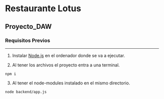 # Restaurante Lotus
## Proyecto_DAW

### Requisitos Previos
***
1. Instalar [Node.js](https://nodejs.org/en) en el ordenador donde se va a ejecutar.

2. Al tener los archivos el proyecto entra a una terminal.
```
npm i
```

3. Al tener el node-modules instalado en el mismo directorio.
```
node backend/app.js
```